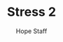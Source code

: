 ---
image: /assets/img/kl/kl_stress_2.png
title: Stress 2
number: 2
categories:
  - Meditations
  - Life
  - Stress
author: Hope Staff
notes: Stress 2
embed: >-
  <iframe style="border-radius:12px" src="https://open.spotify.com/embed/episode/4L9cBXiTnKIoFBW8dEKAOx?utm_source=generator" width="100%" height="352" frameBorder="0" allowfullscreen="" allow="autoplay; clipboard-write; encrypted-media; fullscreen; picture-in-picture" loading="lazy"></iframe>
transcript: >-
  SOME LINES OF TEXT START HERE
---